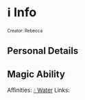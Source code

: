 # ℹ️ Info
<font size=1>Creator: Rebecca  </font>
## Personal Details
## Magic Ability
<font size=2>Affinities: [💧 Water](<../../../Magic/Elements/💧 Water.md>)  </font>
<font size=2>Links:  </font>